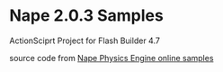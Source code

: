 Nape 2.0.3 Samples
==================

ActionSciprt Project for Flash Builder 4.7

source code from [Nape Physics Engine online samples][1]

[1]: http://napephys.com/samples.html
